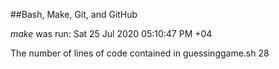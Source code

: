 ##Bash, Make, Git, and GitHub


*make* was run: 
Sat 25 Jul 2020 05:10:47 PM +04

The number of lines of code contained in guessinggame.sh
28
